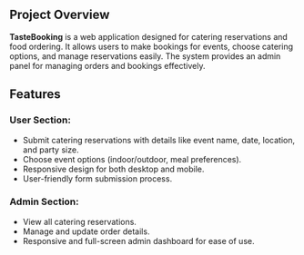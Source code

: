 ## Project Overview
**TasteBooking** is a web application designed for catering reservations and food ordering. It allows users to make bookings for events, choose catering options, and manage reservations easily. The system provides an admin panel for managing orders and bookings effectively.

## Features
### User Section:
- Submit catering reservations with details like event name, date, location, and party size.
- Choose event options (indoor/outdoor, meal preferences).
- Responsive design for both desktop and mobile.
- User-friendly form submission process.

### Admin Section:
- View all catering reservations.
- Manage and update order details.
- Responsive and full-screen admin dashboard for ease of use.
